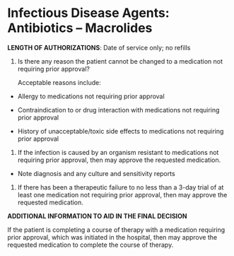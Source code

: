 # Infectious Disease Agents: Antibiotics – Macrolides

**LENGTH OF AUTHORIZATIONS**: Date of service only; no refills

1.  Is there any reason the patient cannot be changed to a medication not requiring prior approval?

    Acceptable reasons include:

- Allergy to medications not requiring prior approval

- Contraindication to or drug interaction with medications not requiring prior approval

- History of unacceptable/toxic side effects to medications not requiring prior approval

1.  If the infection is caused by an organism resistant to medications not requiring prior approval, then may approve the requested medication.

- Note diagnosis and any culture and sensitivity reports

1.  If there has been a therapeutic failure to no less than a 3-day trial of at least one medication not requiring prior approval, then may approve the requested medication.

**ADDITIONAL INFORMATION TO AID IN THE FINAL DECISION**

If the patient is completing a course of therapy with a medication requiring prior approval, which was initiated in the hospital, then may approve the requested medication to complete the course of therapy.
